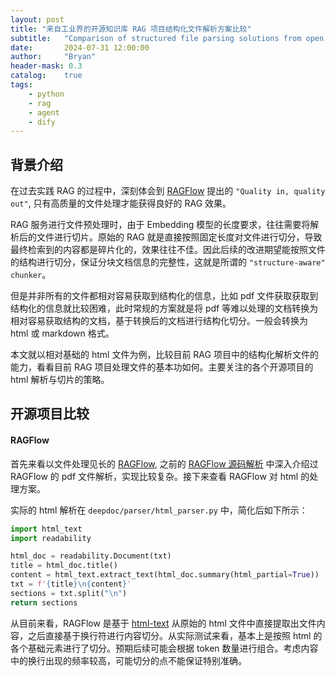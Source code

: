 ```yaml
---
layout: post
title: "来自工业界的开源知识库 RAG 项目结构化文件解析方案比较"
subtitle:   "Comparison of structured file parsing solutions from open source RAG projects in the industry"
date:       2024-07-31 12:00:00
author:     "Bryan"
header-mask: 0.3
catalog:    true
tags:
    - python
    - rag
    - agent
    - dify
---
```


## 背景介绍
在过去实践 RAG 的过程中，深刻体会到 [RAGFlow](https://github.com/infiniflow/ragflow) 提出的 `"Quality in, quality out"`, 只有高质量的文件处理才能获得良好的 RAG 效果。

RAG 服务进行文件预处理时，由于 Embedding 模型的长度要求，往往需要将解析后的文件进行切片。原始的 RAG 就是直接按照固定长度对文件进行切分，导致最终检索到的内容都是碎片化的，效果往往不佳。因此后续的改进期望能按照文件的结构进行切分，保证分块文档信息的完整性，这就是所谓的 `"structure-aware" chunker`。

但是并非所有的文件都相对容易获取到结构化的信息，比如 pdf 文件获取获取到结构化的信息就比较困难，此时常规的方案就是将 pdf 等难以处理的文档转换为相对容易获取结构的文档，基于转换后的文档进行结构化切分。一般会转换为 html 或 markdown 格式。

本文就以相对基础的 html 文件为例，比较目前 RAG 项目中的结构化解析文件的能力，看看目前 RAG 项目处理文件的基本功如何。主要关注的各个开源项目的 html 解析与切片的策略。

## 开源项目比较

#### RAGFlow
首先来看以文件处理见长的 [RAGFlow](https://github.com/infiniflow/ragflow), 之前的 [RAGFlow 源码解析](https://zhuanlan.zhihu.com/p/697902937) 中深入介绍过 RAGFlow 的 pdf 文件解析，实现比较复杂。接下来查看 RAGFlow 对 html 的处理方案。

实际的 html 解析在 `deepdoc/parser/html_parser.py` 中，简化后如下所示：

```python
import html_text
import readability

html_doc = readability.Document(txt)
title = html_doc.title()
content = html_text.extract_text(html_doc.summary(html_partial=True))
txt = f'{title}\n{content}'
sections = txt.split("\n")
return sections
```

从目前来看，RAGFlow 是基于 [html-text](https://github.com/zytedata/html-text) 从原始的 html 文件中直接提取出文件内容，之后直接基于换行符进行内容切分。从实际测试来看，基本上是按照 html 的各个基础元素进行了切分。预期后续可能会根据 token 数量进行组合。考虑内容中的换行出现的频率较高，可能切分的点不能保证特别准确。


